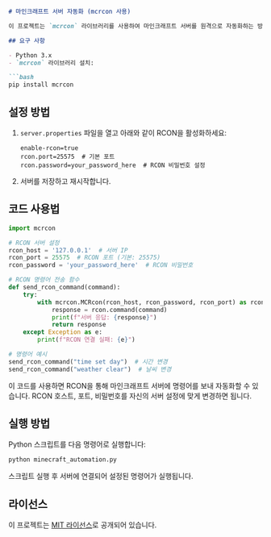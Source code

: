 ```markdown
# 마인크래프트 서버 자동화 (mcrcon 사용)

이 프로젝트는 `mcrcon` 라이브러리를 사용하여 마인크래프트 서버를 원격으로 자동화하는 방법을 설명합니다. RCON을 통해 서버에 명령어를 전송할 수 있습니다.

## 요구 사항

- Python 3.x
- `mcrcon` 라이브러리 설치:

```bash
pip install mcrcon
```

## 설정 방법

1. `server.properties` 파일을 열고 아래와 같이 RCON을 활성화하세요:

   ```
   enable-rcon=true
   rcon.port=25575  # 기본 포트
   rcon.password=your_password_here  # RCON 비밀번호 설정
   ```

2. 서버를 저장하고 재시작합니다.

## 코드 사용법

```python
import mcrcon

# RCON 서버 설정
rcon_host = '127.0.0.1'  # 서버 IP
rcon_port = 25575  # RCON 포트 (기본: 25575)
rcon_password = 'your_password_here'  # RCON 비밀번호

# RCON 명령어 전송 함수
def send_rcon_command(command):
    try:
        with mcrcon.MCRcon(rcon_host, rcon_password, rcon_port) as rcon:
            response = rcon.command(command)
            print(f"서버 응답: {response}")
            return response
    except Exception as e:
        print(f"RCON 연결 실패: {e}")

# 명령어 예시
send_rcon_command("time set day")  # 시간 변경
send_rcon_command("weather clear")  # 날씨 변경
```

이 코드를 사용하면 RCON을 통해 마인크래프트 서버에 명령어를 보내 자동화할 수 있습니다. RCON 호스트, 포트, 비밀번호를 자신의 서버 설정에 맞게 변경하면 됩니다.

## 실행 방법

Python 스크립트를 다음 명령어로 실행합니다:

```bash
python minecraft_automation.py
```

스크립트 실행 후 서버에 연결되어 설정된 명령어가 실행됩니다.

## 라이선스

이 프로젝트는 [MIT 라이선스](LICENSE)로 공개되어 있습니다.
```
